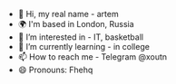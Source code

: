 - 👋 Hi, my real name - artem
- 🌍  I'm based in London, Russia
- 👀 I’m interested in -  IT, basketball
- 🌱 I’m currently learning - in college
- 📫 How to reach me -  Telegram @xoutn
- 😄 Pronouns: Fhehq
